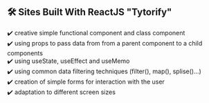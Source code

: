 ## 🛠️ Sites Built With ReactJS "Tytorify"
✔️ creative simple functional component and class component</br>
✔️ using props to  pass data from from a parent component to a child components</br>
✔️ using useState, useEffect and useMemo </br>
✔️ using  common data filtering techniques (filter(), map(), splise()...)</br>
✔️ creation of simple forms for interaction with the user </br>
✔️ adaptation to different screen sizes</br>
